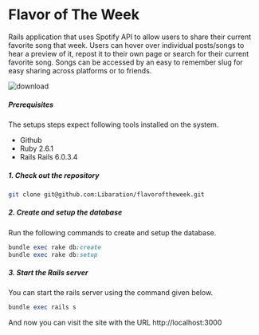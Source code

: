 # Flavor of The Week
Rails application that uses Spotify API to allow users to share their current favorite song that week.
Users can hover over individual posts/songs to hear a preview of it, repost it to their own page or search for their current favorite song.
Songs can be accessed by an easy to remember slug for easy sharing across platforms or to friends.

![download](https://user-images.githubusercontent.com/11550216/110198457-9f347300-7e20-11eb-971c-adaea6d2e3c6.gif)



##### Prerequisites

The setups steps expect following tools installed on the system.

- Github
- Ruby 2.6.1
- Rails Rails 6.0.3.4

##### 1. Check out the repository

```bash
git clone git@github.com:Libaration/flavoroftheweek.git
```

##### 2. Create and setup the database

Run the following commands to create and setup the database.

```ruby
bundle exec rake db:create
bundle exec rake db:setup
```

##### 3. Start the Rails server

You can start the rails server using the command given below.

```ruby
bundle exec rails s
```

And now you can visit the site with the URL http://localhost:3000
